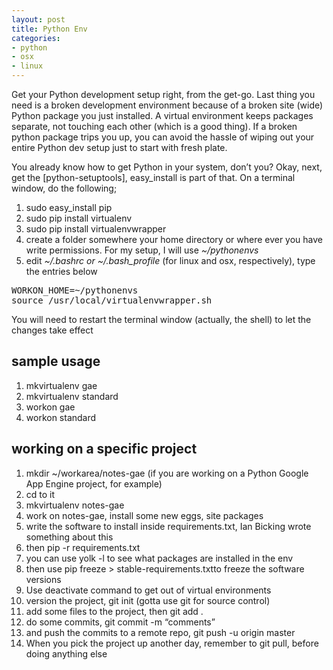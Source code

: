```yaml
---
layout: post
title: Python Env
categories:
- python
- osx
- linux
---
```


Get your Python development setup right, from the get-go. Last thing you need is a broken development environment because of a broken site (wide) Python package you just installed. A virtual environment keeps packages separate, not touching each other (which is a good thing). If a broken python package trips you up, you can avoid the hassle of wiping out your entire Python dev setup just to start with fresh plate. 

You already know how to get Python in your system, don’t you? Okay, next, get the [python-setuptools],  easy_install is part of that. On a terminal window, do the following;  

1. sudo easy_install pip
2. sudo pip install virtualenv
3. sudo pip install virtualenvwrapper
4. create a folder somewhere your home directory or where ever you have write permissions. For my setup, I will use *~/pythonenvs*
5. edit *~/.bashrc or  ~/.bash_profile* (for linux and osx, respectively), type the entries below

<pre>
WORKON_HOME=~/pythonenvs
source /usr/local/virtualenvwrapper.sh
</pre>

You will need to restart the terminal window (actually, the shell) to let the changes take effect

## sample usage

1. mkvirtualenv gae
2. mkvirtualenv standard
3. workon gae
4. workon standard

## working on a specific project

1. mkdir ~/workarea/notes-gae (if you are working on a Python Google App Engine project, for example)
2. cd to it
3. mkvirtualenv notes-gae
4. work on notes-gae, install some new eggs, site packages
5. write the software to install inside requirements.txt, Ian Bicking wrote something about this
6. then pip -r requirements.txt
7. you can use yolk -l to see what packages are installed in the env
8. then use pip freeze > stable-requirements.txtto freeze the software versions
9. Use deactivate command to get out of virtual environments
10. version the project, git init (gotta use git for source control) 
11. add some files to the project, then git add .
12. do some commits, git commit -m “comments”
13. and push the commits to a remote repo, git push -u origin master
14. When you pick the project up another day, remember to git pull, before doing anything else

